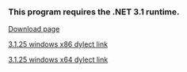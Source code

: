 
### This program requires the .NET 3.1 runtime.

[Download page](https://dotnet.microsoft.com/en-us/download/dotnet/3.1/runtime?cid=getdotnetcore)

[3.1.25 windows x86 dylect link](https://dotnet.microsoft.com/en-us/download/dotnet/thank-you/runtime-desktop-3.1.25-windows-x86-installer)

[3.1.25 windows x64 dylect link](https://dotnet.microsoft.com/en-us/download/dotnet/thank-you/runtime-desktop-3.1.25-windows-x64-installer)
